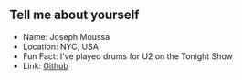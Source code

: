 ## Tell me about yourself

- Name: Joseph Moussa 
- Location: NYC, USA
- Fun Fact: I've played drums for U2 on the Tonight Show 
- Link: [Github](https://www.github.com/jmoussa)
